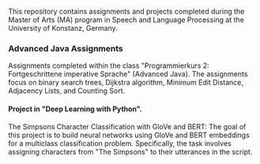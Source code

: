 This repository contains assignments and projects completed during the Master of Arts (MA) program in Speech and Language Processing at the University of Konstanz, Germany.

### Advanced Java Assignments
Assignments completed within the class "Programmierkurs 2: Fortgeschrittene imperative Sprache" (Advanced Java). The assignments focus on binary search trees, Dijkstra algorithm, Minimum Edit Distance, Adjacency Lists, and Counting Sort.

#### Project in "Deep Learning with Python".
   The Simpsons Character Classification with GloVe and BERT: The goal of this project is to build neural networks using GloVe and BERT embeddings for a multiclass classification problem. Specifically, the task involves assigning characters from "The Simpsons" to their utterances in the script.
   
